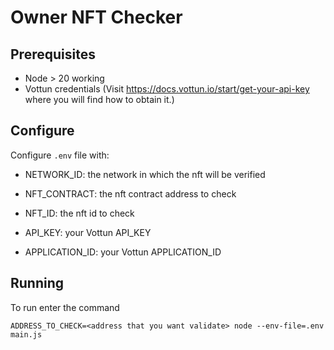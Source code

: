 # Owner NFT Checker

## Prerequisites

- Node > 20 working
- Vottun credentials (Visit https://docs.vottun.io/start/get-your-api-key where you will find how to obtain it.)

## Configure

Configure `.env` file with:

- NETWORK_ID: the network in which the nft will be verified
- NFT_CONTRACT: the nft contract address to check
- NFT_ID: the nft id to check

- API_KEY: your Vottun API_KEY
- APPLICATION_ID: your Vottun APPLICATION_ID 

## Running

To run enter the command

`ADDRESS_TO_CHECK=<address that you want validate> node --env-file=.env main.js`


